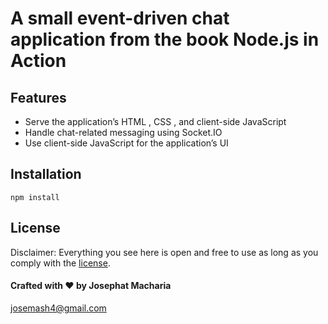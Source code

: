 # A small event-driven chat application from the book Node.js in Action

## Features
- Serve the application’s HTML , CSS , and client-side JavaScript
- Handle chat-related messaging using Socket.IO
- Use client-side JavaScript for the application’s UI
## Installation

  `npm install`

## License

Disclaimer: Everything you see here is open and free to use as long as you comply with the [license](https://github.com/joemash/django-products-order/blob/master/LICENSE). 

#### Crafted with ❤️ by Josephat Macharia
josemash4@gmail.com